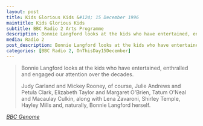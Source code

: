 ```yaml
---
layout: post
title: Kids Glorious Kids &#124; 15 December 1996
maintitle: Kids Glorious Kids
subtitle: BBC Radio 2 Arts Programme
description: Bonnie Langford looks at the kids who have entertained, enthralled and engaged our attention over the decades.
media: Radio 2
post_description: Bonnie Langford looks at the kids who have entertained, enthralled and engaged our attention over the decades.
categories: [BBC Radio 2, OnThisDay15December]
---
```


> Bonnie Langford looks at the kids who have entertained, enthralled and engaged our attention over the decades.
>
> Judy Garland and Mickey Rooney, of course, Julie Andrews and Petula Clark, Elizabeth Taylor and Margaret O'Brien, Tatum O'Neal and Macaulay Culkin, along with Lena Zavaroni, Shirley Temple, Hayley Mills and, naturally, Bonnie Langford herself.

<cite>[BBC Genome](https://genome.ch.bbc.co.uk/schedules/radio2/1996-12-15#at-23.00)</cite>

